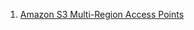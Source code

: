 
1. [Amazon S3 Multi-Region Access Points](https://catalog.workshops.aws/s3multiregionaccesspoints/en-US)